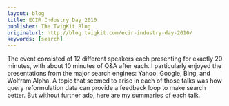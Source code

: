 ```yaml
---
layout: blog
title: ECIR Industry Day 2010
publisher: The TwigKit Blog
originalurl: http://blog.twigkit.com/ecir-industry-day-2010/
keywords: [search]
---
```


The event consisted of 12 different speakers each presenting for exactly 20 minutes, with about 10 minutes of Q&A after each. I particularly enjoyed the presentations from the major search engines: Yahoo, Google, Bing, and Wolfram Alpha. A topic that seemed to arise in each of those talks was how query reformulation data can provide a feedback loop to make search better. But without further ado, here are my summaries of each talk.